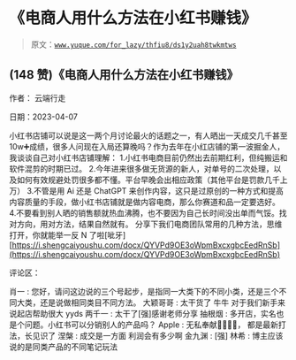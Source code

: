 # 《电商人用什么方法在小红书赚钱》

> 原文：[`www.yuque.com/for_lazy/thfiu8/ds1y2uah8twkmtws`](https://www.yuque.com/for_lazy/thfiu8/ds1y2uah8twkmtws)



## (148 赞)《电商人用什么方法在小红书赚钱》 

作者： 云端行走 

日期：2023-04-07 

小红书店铺可以说是这一两个月讨论最火的话题之一，有人晒出一天成交几千甚至 10w➕成绩，很多人问现在入局还算晚吗？作为去年在小红店铺的第一波掘金人，我谈谈自己对小红书店铺理解： 1.小红书电商目前仍然出去前期红利，但纯搬运和软件混剪的时期已过。 2.今年进来很多做无货源的新人，对单号的二次处理，以及如何有效规避处罚很多都不懂。平台早晚会出相应政策（其他平台是罚款几千上万） 3.不管是用 Ai 还是 ChatGPT 来创作内容，这只是过原创的一种方式和提高内容质量的手段，做小红书店铺就是做内容电商，那么你赛道和品一定要选好。 4.不要看到别人晒的销售额就热血沸腾，也不要因为自己长时间没出单而气馁。找对方向，用对方法，结果自然就有。 分享下我们电商团队常用的几种方法，思维打开，你就能举一反 N 了啦[呲牙] [https://i.shengcaiyoushu.com/docx/QYVPd9OE3oWpmBxcxgbcEedRnSb](https://i.shengcaiyoushu.com/docx/QYVPd9OE3oWpmBxcxgbcEedRnSb) 

评论区： 

肖一 : 您好，请问这边说的三个号起步，是指同一大类下的不同小类，还是三个不同大类，还是说做相同类目不同方法。 大颖哥哥 : 太干货了 牛牛 对于我们新手来说起店帮助很大 yyds 两千一 : 太干了[强]感谢老师分享 抽根烟 : 多开店，实名也是个问题。小红书可以分销别人的产品吗？ Apple : 无私奉献👍🏻👍🏻， 都是最新打法，长见识了 涅槃 : 成交是一方面 利润会有多少啊 金九渊 : [强] 林希 : 博主应该说的是同类产品的不同笔记玩法